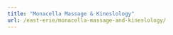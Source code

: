 ```yaml
---
title: "Monacella Massage & Kineslology"
url: /east-erie/monacella-massage-and-kineslology/
---
```

